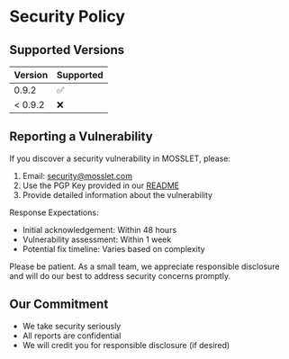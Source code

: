 # Security Policy

## Supported Versions

| Version | Supported          |
| ------- | ------------------ |
| 0.9.2   | :white_check_mark: |
| < 0.9.2 | :x:                |

## Reporting a Vulnerability

If you discover a security vulnerability in MOSSLET, please:

1. Email: security@mosslet.com
2. Use the PGP Key provided in our [README](README.md#pgp-key)
3. Provide detailed information about the vulnerability

Response Expectations:

- Initial acknowledgement: Within 48 hours
- Vulnerability assessment: Within 1 week
- Potential fix timeline: Varies based on complexity

Please be patient. As a small team, we appreciate responsible
disclosure and will do our best to address security concerns promptly.

## Our Commitment

- We take security seriously
- All reports are confidential
- We will credit you for responsible disclosure (if desired)
